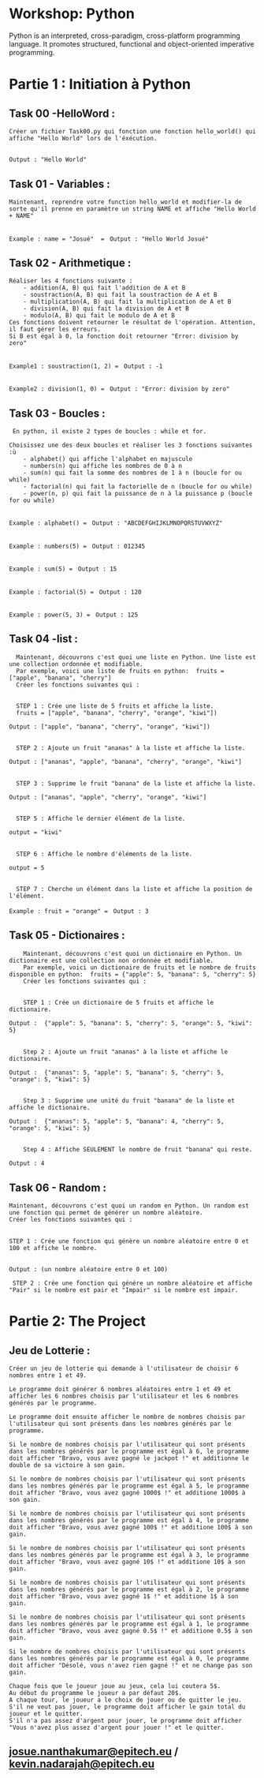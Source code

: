 # Workshop: Python 


Python is an interpreted, cross-paradigm, cross-platform programming language. It promotes structured, functional and object-oriented imperative programming. 


 # Partie 1 : Initiation à Python
 
   ## Task 00 -HelloWord :
    Créer un fichier Task00.py qui fonction une fonction hello_world() qui
    affiche "Hello World" lors de l'éxécution.
    
   ##
   ```Output : "Hello World"```
    
   ## Task 01 - Variables :
    
    Maintenant, reprendre votre function hello_world et modifier-la de sorte qu'il prenne en paramètre un string NAME et affiche "Hello World + NAME" 

   ##
   ```Example : name = "Josué"  = ```
   ```Output : "Hello World Josué" ```

   ## Task 02 - Arithmetique :
    Réaliser les 4 fonctions suivante :
        - addition(A, B) qui fait l'addition de A et B
        - soustraction(A, B) qui fait la soustraction de A et B
        - multiplication(A, B) qui fait la multiplication de A et B
        - division(A, B) qui fait la division de A et B
        - modulo(A, B) qui fait le modulo de A et B
    Ces fonctions doivent retourner le résultat de l'opération. Attention, il faut gérer les erreurs. 
    Si B est égal à 0, la fonction doit retourner "Error: division by zero"

##
   ```Example1 : soustraction(1, 2) = ```
   ```Output : -1 ```
##
   ```Example2 : division(1, 0) = ```
   ```Output : "Error: division by zero" ```

## Task 03 - Boucles :
     En python, il existe 2 types de boucles : while et for.
    
    Choisissez une des deux boucles et réaliser les 3 fonctions suivantes :ù
        - alphabet() qui affiche l'alphabet en majuscule
        - numbers(n) qui affiche les nombres de 0 à n
        - sum(n) qui fait la somme des nombres de 1 à n (boucle for ou while)
        - factorial(n) qui fait la factorielle de n (boucle for ou while)
        - power(n, p) qui fait la puissance de n à la puissance p (boucle for ou while)
        
   ##
   ```Example : alphabet() = ```
   ```Output : "ABCDEFGHIJKLMNOPQRSTUVWXYZ" ```
##
   ```Example : numbers(5) = ```
   ```Output : 012345 ```
   ##
   ```Example : sum(5) = ```
   ```Output : 15```
   ##
   ```Example : factorial(5) = ```
   ```Output : 120```
   ##
   ```Example : power(5, 3) = ```
   ```Output : 125```


##
   
   ## Task 04 -list :
      Maintenant, découvrons c'est quoi une liste en Python. Une liste est une collection ordonnée et modifiable.
      Par exemple, voici une liste de fruits en python:  fruits = ["apple", "banana", "cherry"]
      Créer les fonctions suivantes qui :
##

      STEP 1 : Crée une liste de 5 fruits et affiche la liste. 
      fruits = ["apple", "banana", "cherry", "orange", "kiwi"])

   ```Output : ["apple", "banana", "cherry", "orange", "kiwi"])```
##
      STEP 2 : Ajoute un fruit "ananas" à la liste et affiche la liste.
   ```Output : ["ananas", "apple", "banana", "cherry", "orange", "kiwi"]```
##
      STEP 3 : Supprime le fruit "banana" de la liste et affiche la liste.
   ```Output : ["ananas", "apple", "cherry", "orange", "kiwi"]```
##
      STEP 5 : Affiche le dernier élément de la liste.
   ```output = "kiwi"```
##
      STEP 6 : Affiche le nombre d'éléments de la liste.
   ```output = 5```
##
      STEP 7 : Cherche un élément dans la liste et affiche la position de l'élément.
   ```Example : fruit = "orange" = ```
   ```Output : 3```
##   

## Task 05 - Dictionaires :
        Maintenant, découvrons c'est quoi un dictionaire en Python. Un dictionaire est une collection non ordonnée et modifiable.
        Par exemple, voici un dictionaire de fruits et le nombre de fruits disponible en python:  fruits = {"apple": 5, "banana": 5, "cherry": 5}
        Créer les fonctions suivantes qui :
##
        STEP 1 : Crée un dictionaire de 5 fruits et affiche le dictionaire.
   ```Output :  {"apple": 5, "banana": 5, "cherry": 5, "orange": 5, "kiwi": 5} ```
##
        Step 2 : Ajoute un fruit "ananas" à la liste et affiche le dictionaire.
   ```Output :  {"ananas": 5, "apple": 5, "banana": 5, "cherry": 5, "orange": 5, "kiwi": 5} ```
##
        Step 3 : Supprime une unité du fruit "banana" de la liste et affiche le dictionaire.
   ```Output :  {"ananas": 5, "apple": 5, "banana": 4, "cherry": 5, "orange": 5, "kiwi": 5} ```
##
        Step 4 : Affiche SEULEMENT le nombre de fruit "banana" qui reste.
   ```Output : 4```
##

## Task 06 - Random :
    Maintenant, découvrons c'est quoi un random en Python. Un random est une fonction qui permet de générer un nombre aléatoire.
    Créer les fonctions suivantes qui :
##
    STEP 1 : Crée une fonction qui génère un nombre aléatoire entre 0 et 100 et affiche le nombre.
##
   ```Output : (un nombre aléatoire entre 0 et 100)```
    
     STEP 2 : Crée une fonction qui génére un nombre aléatoire et affiche "Pair" si le nombre est pair et "Impair" si le nombre est impair.

# Partie 2: The Project
  
   ## Jeu de Lotterie :
    Créer un jeu de lotterie qui demande à l'utilisateur de choisir 6 nombres entre 1 et 49.

    Le programme doit générer 6 nombres aléatoires entre 1 et 49 et afficher les 6 nombres choisis par l'utilisateur et les 6 nombres générés par le programme.

    Le programme doit ensuite afficher le nombre de nombres choisis par l'utilisateur qui sont présents dans les nombres générés par le programme.

    Si le nombre de nombres choisis par l'utilisateur qui sont présents dans les nombres générés par le programme est égal à 6, le programme doit afficher "Bravo, vous avez gagné le jackpot !" et additionne le double de sa victoire à son gain.

    Si le nombre de nombres choisis par l'utilisateur qui sont présents dans les nombres générés par le programme est égal à 5, le programme doit afficher "Bravo, vous avez gagné 1000$ !" et additione 1000$ à son gain.

    Si le nombre de nombres choisis par l'utilisateur qui sont présents dans les nombres générés par le programme est égal à 4, le programme doit afficher "Bravo, vous avez gagné 100$ !" et additione 100$ à son gain.

    Si le nombre de nombres choisis par l'utilisateur qui sont présents dans les nombres générés par le programme est égal à 3, le programme doit afficher "Bravo, vous avez gagné 10$ !" et additione 10$ à son gain.

    Si le nombre de nombres choisis par l'utilisateur qui sont présents dans les nombres générés par le programme est égal à 2, le programme doit afficher "Bravo, vous avez gagné 1$ !" et additione 1$ à son gain.

    Si le nombre de nombres choisis par l'utilisateur qui sont présents dans les nombres générés par le programme est égal à 1, le programme doit afficher "Bravo, vous avez gagné 0.5$ !" et additione 0.5$ à son gain.

    Si le nombre de nombres choisis par l'utilisateur qui sont présents dans les nombres générés par le programme est égal à 0, le programme doit afficher "Désolé, vous n'avez rien gagné !" et ne change pas son gain.

    Chaque fois que le joueur joue au jeux, cela lui coutera 5$.
    Au début du programme le joueur a par défaut 20$.
    A chaque tour, le joueur a le choix de jouer ou de quitter le jeu.
    S'il ne veut pas jouer, le programme doit afficher le gain total du joueur et le quitter.
    S'il n'a pas assez d'argent pour jouer, le programme doit afficher "Vous n'avez plus assez d'argent pour jouer !" et le quitter.

## josue.nanthakumar@epitech.eu / kevin.nadarajah@epitech.eu